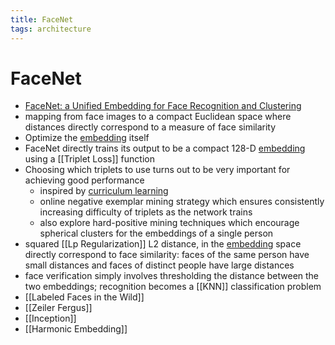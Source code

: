 ```yaml
---
title: FaceNet
tags: architecture
---
```


# FaceNet
- [FaceNet: a Unified Embedding for Face Recognition and Clustering](https://arxiv.org/abs/1503.03832)
- mapping from face images to a compact Euclidean space where distances directly correspond to a measure of face similarity
- Optimize the [embedding](Embedding.md) itself
- FaceNet directly trains its output to be a compact 128-D [embedding](Embedding.md) using a [[Triplet Loss]] function
- Choosing which triplets to use turns out to be very important for achieving good performance
	- inspired by [curriculum learning](Curriculum%20Learning.md)
	- online negative exemplar mining strategy which ensures consistently increasing difficulty of triplets as the network trains
	- also explore hard-positive mining techniques which encourage spherical clusters for the embeddings of a single person
- squared [[Lp Regularization]] L2 distance,  in the [embedding](Embedding.md) space directly correspond to face similarity: faces of the same person have small distances and faces of distinct people have large distances
- face verification simply involves thresholding the distance between the two embeddings; recognition becomes a [[KNN]] classification problem
- [[Labeled Faces in the Wild]] 
- [[Zeiler Fergus]]
- [[Inception]]
- [[Harmonic Embedding]]
















































































